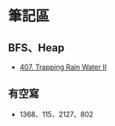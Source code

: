 # 筆記區

## BFS、Heap
* [407. Trapping Rain Water II](407.trapping-rain-water-ii.md)


## 有空寫
* 1368、115、2127、802